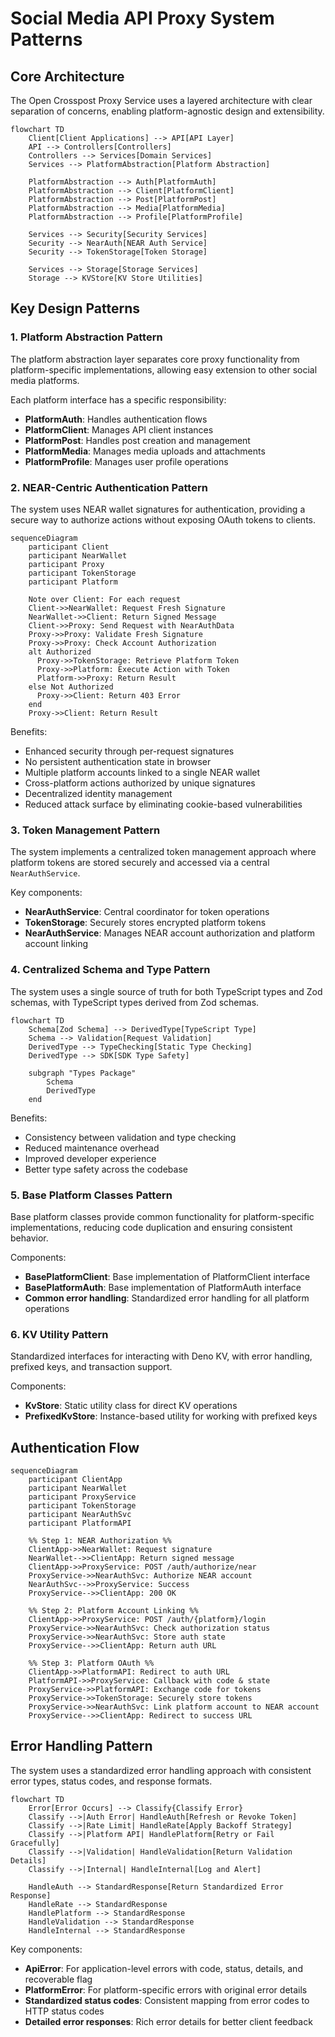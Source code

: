 # Social Media API Proxy System Patterns

## Core Architecture

The Open Crosspost Proxy Service uses a layered architecture with clear separation of concerns,
enabling platform-agnostic design and extensibility.

```mermaid
flowchart TD
    Client[Client Applications] --> API[API Layer]
    API --> Controllers[Controllers]
    Controllers --> Services[Domain Services]
    Services --> PlatformAbstraction[Platform Abstraction]
    
    PlatformAbstraction --> Auth[PlatformAuth]
    PlatformAbstraction --> Client[PlatformClient]
    PlatformAbstraction --> Post[PlatformPost]
    PlatformAbstraction --> Media[PlatformMedia]
    PlatformAbstraction --> Profile[PlatformProfile]
    
    Services --> Security[Security Services]
    Security --> NearAuth[NEAR Auth Service]
    Security --> TokenStorage[Token Storage]
    
    Services --> Storage[Storage Services]
    Storage --> KVStore[KV Store Utilities]
```

## Key Design Patterns

### 1. Platform Abstraction Pattern

The platform abstraction layer separates core proxy functionality from platform-specific
implementations, allowing easy extension to other social media platforms.

Each platform interface has a specific responsibility:

- **PlatformAuth**: Handles authentication flows
- **PlatformClient**: Manages API client instances
- **PlatformPost**: Handles post creation and management
- **PlatformMedia**: Manages media uploads and attachments
- **PlatformProfile**: Manages user profile operations

### 2. NEAR-Centric Authentication Pattern

The system uses NEAR wallet signatures for authentication, providing a secure way to authorize
actions without exposing OAuth tokens to clients.

```mermaid
sequenceDiagram
    participant Client
    participant NearWallet
    participant Proxy
    participant TokenStorage
    participant Platform
    
    Note over Client: For each request
    Client->>NearWallet: Request Fresh Signature
    NearWallet->>Client: Return Signed Message
    Client->>Proxy: Send Request with NearAuthData
    Proxy->>Proxy: Validate Fresh Signature
    Proxy->>Proxy: Check Account Authorization
    alt Authorized
      Proxy->>TokenStorage: Retrieve Platform Token
      Proxy->>Platform: Execute Action with Token
      Platform->>Proxy: Return Result
    else Not Authorized
      Proxy->>Client: Return 403 Error
    end
    Proxy->>Client: Return Result
```

Benefits:

- Enhanced security through per-request signatures
- No persistent authentication state in browser
- Multiple platform accounts linked to a single NEAR wallet
- Cross-platform actions authorized by unique signatures
- Decentralized identity management
- Reduced attack surface by eliminating cookie-based vulnerabilities

### 3. Token Management Pattern

The system implements a centralized token management approach where platform tokens are stored
securely and accessed via a central `NearAuthService`.

Key components:

- **NearAuthService**: Central coordinator for token operations
- **TokenStorage**: Securely stores encrypted platform tokens
- **NearAuthService**: Manages NEAR account authorization and platform account linking

### 4. Centralized Schema and Type Pattern

The system uses a single source of truth for both TypeScript types and Zod schemas, with TypeScript
types derived from Zod schemas.

```mermaid
flowchart TD
    Schema[Zod Schema] --> DerivedType[TypeScript Type]
    Schema --> Validation[Request Validation]
    DerivedType --> TypeChecking[Static Type Checking]
    DerivedType --> SDK[SDK Type Safety]
    
    subgraph "Types Package"
        Schema
        DerivedType
    end
```

Benefits:

- Consistency between validation and type checking
- Reduced maintenance overhead
- Improved developer experience
- Better type safety across the codebase

### 5. Base Platform Classes Pattern

Base platform classes provide common functionality for platform-specific implementations, reducing
code duplication and ensuring consistent behavior.

Components:

- **BasePlatformClient**: Base implementation of PlatformClient interface
- **BasePlatformAuth**: Base implementation of PlatformAuth interface
- **Common error handling**: Standardized error handling for all platform operations

### 6. KV Utility Pattern

Standardized interfaces for interacting with Deno KV, with error handling, prefixed keys, and
transaction support.

Components:

- **KvStore**: Static utility class for direct KV operations
- **PrefixedKvStore**: Instance-based utility for working with prefixed keys

## Authentication Flow

```mermaid
sequenceDiagram
    participant ClientApp
    participant NearWallet
    participant ProxyService
    participant TokenStorage
    participant NearAuthSvc
    participant PlatformAPI

    %% Step 1: NEAR Authorization %%
    ClientApp->>NearWallet: Request signature
    NearWallet-->>ClientApp: Return signed message
    ClientApp->>ProxyService: POST /auth/authorize/near
    ProxyService->>NearAuthSvc: Authorize NEAR account
    NearAuthSvc-->>ProxyService: Success
    ProxyService-->>ClientApp: 200 OK

    %% Step 2: Platform Account Linking %%
    ClientApp->>ProxyService: POST /auth/{platform}/login
    ProxyService->>NearAuthSvc: Check authorization status
    ProxyService->>NearAuthSvc: Store auth state
    ProxyService-->>ClientApp: Return auth URL

    %% Step 3: Platform OAuth %%
    ClientApp->>PlatformAPI: Redirect to auth URL
    PlatformAPI->>ProxyService: Callback with code & state
    ProxyService->>PlatformAPI: Exchange code for tokens
    ProxyService->>TokenStorage: Securely store tokens
    ProxyService->>NearAuthSvc: Link platform account to NEAR account
    ProxyService-->>ClientApp: Redirect to success URL
```

## Error Handling Pattern

The system uses a standardized error handling approach with consistent error types, status codes,
and response formats.

```mermaid
flowchart TD
    Error[Error Occurs] --> Classify{Classify Error}
    Classify -->|Auth Error| HandleAuth[Refresh or Revoke Token]
    Classify -->|Rate Limit| HandleRate[Apply Backoff Strategy]
    Classify -->|Platform API| HandlePlatform[Retry or Fail Gracefully]
    Classify -->|Validation| HandleValidation[Return Validation Details]
    Classify -->|Internal| HandleInternal[Log and Alert]
    
    HandleAuth --> StandardResponse[Return Standardized Error Response]
    HandleRate --> StandardResponse
    HandlePlatform --> StandardResponse
    HandleValidation --> StandardResponse
    HandleInternal --> StandardResponse
```

Key components:

- **ApiError**: For application-level errors with code, status, details, and recoverable flag
- **PlatformError**: For platform-specific errors with original error details
- **Standardized status codes**: Consistent mapping from error codes to HTTP status codes
- **Detailed error responses**: Rich error details for better client feedback
